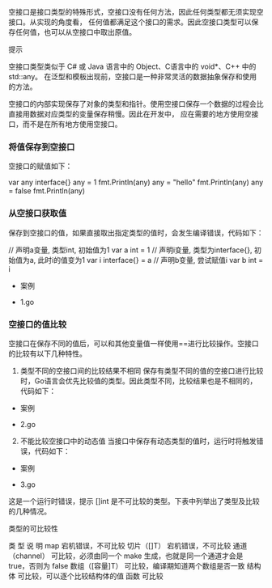 空接口是接口类型的特殊形式，空接口没有任何方法，因此任何类型都无须实现空接口。从实现的角度看，
任何值都满足这个接口的需求。因此空接口类型可以保存任何值，也可以从空接口中取出原值。

提示

空接口类型类似于 C# 或 Java 语言中的 Object、C语言中的 void*、C++ 中的 std::any。
在泛型和模板出现前，空接口是一种非常灵活的数据抽象保存和使用的方法。

空接口的内部实现保存了对象的类型和指针。使用空接口保存一个数据的过程会比直接用数据对应类型的变量保存稍慢。因此在开发中，
应在需要的地方使用空接口，而不是在所有地方使用空接口。

### 将值保存到空接口

空接口的赋值如下：

var any interface{}
any = 1
fmt.Println(any)
any = "hello"
fmt.Println(any)
any = false
fmt.Println(any)

### 从空接口获取值

保存到空接口的值，如果直接取出指定类型的值时，会发生编译错误，代码如下：

// 声明a变量, 类型int, 初始值为1
var a int = 1
// 声明i变量, 类型为interface{}, 初始值为a, 此时i的值变为1
var i interface{} = a
// 声明b变量, 尝试赋值i
var b int = i

+ 案例
 * 1.go


### 空接口的值比较

空接口在保存不同的值后，可以和其他变量值一样使用==进行比较操作。空接口的比较有以下几种特性。
1) 类型不同的空接口间的比较结果不相同
保存有类型不同的值的空接口进行比较时，Go语言会优先比较值的类型。因此类型不同，比较结果也是不相同的，代码如下：

+ 案例
 * 2.go

 2) 不能比较空接口中的动态值
当接口中保存有动态类型的值时，运行时将触发错误，代码如下：

+ 案例
 * 3.go


这是一个运行时错误，提示 []int 是不可比较的类型。下表中列举出了类型及比较的几种情况。

类型的可比较性

类  型	              说  明
map	                 宕机错误，不可比较
切片（[]T）           宕机错误，不可比较
通道（channel）	      可比较，必须由同一个 make 生成，也就是同一个通道才会是 true，否则为 false
数组（[容量]T）	       可比较，编译期知道两个数组是否一致
结构体	              可比较，可以逐个比较结构体的值
函数	              可比较